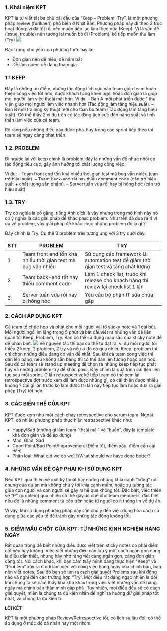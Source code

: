 ### 1. Khái niệm KPT
KPT là từ viết tắt ba chữ cái đầu của “Keep – Problem -Try”, là một phương pháp review (furikaeri) phổ biến ở Nhật Bản.
Phương pháp này đi theo 3 trục hoạt động: vì đã tốt rồi nên muốn tiếp tục làm theo nữa (Keep).
Vì là vấn đề (issue, trouble) nên tương lai muốn bỏ đi (Problem), kế tiếp muốn thử làm (Try)
![](https://images.viblo.asia/b5b45a32-d879-45a1-b8a9-ffa692aa4c35.png)

Đặc trưng chủ yếu của phương thức này là:
* Đơn giản nên dễ hiểu, dễ nắm bắt
* Dễ làm quen, dễ dàng tham gia

### 1.1 KEEP
Đây là những ưu điểm, những tác động tích cực vào team giúp team hoàn thiện công việc tốt hơn, được khách hàng khen ngợi hoặc đơn giản là giúp mọi người làm việc thoải mái hơn.
Ví dụ:
– Bạn A mới phát triển được 1 thư viện giúp mọi người làm việc nhanh hơn (Tác động làm tăng hiệu suất).
– Bạn B mới training kỹ thuật mới cho toàn bộ team (Tác động làm tăng hiệu suất).
Có thể thấy 2 ví dụ trên có tác động tích cực đến năng suất và tinh thần làm việc của cả team.

Rõ ràng nếu những điều này được phát huy trong các sprint tiếp theo thì team sẽ ngày càng phát triển.

### 1.2. PROBLEM
Đi ngược lại với keep chính là problem, đây là những vấn đề nhức nhối có tác động tiêu cực, gây ảnh hưởng tới chất lượng công việc.

Ví dụ:
– Team front end tốn khá nhiều thời gian test mà bug vẫn nhiều (cản trở hiệu suất).
– Team back-end rất hay thiếu comment code (cản trở hiệu suất + chất lượng sản phẩm).
– Server tuần vừa rồi hay bị hỏng hóc (cản trở hiệu suất).

### 1.3. TRY
Try có nghĩa là cố gắng, tiếng Anh dịch là vậy nhưng trong mô hình này nó có ý nghĩa là các giải pháp để khắc phục problem.
Như trên đã đưa ra 4 ví dụ về problem, vậy giải pháp để khắc phục những problem đó là gì ?

Đây chính là Try. Cụ thể 3 problem trên tương ứng với 3 try dưới đây:


| STT | PROBLEM | TRY |
| -------- | -------- | -------- |
| 1     | Team front end tốn khá nhiều thời gian test mà bug vẫn nhiều     | Sử dụng các framework UI automation test để giảm thời gian test và tăng chất lượng     |
| 2    | Team back-end rất hay thiếu comment code     | Làm 1 check list, trước khi release cho khách hàng thì review lại check list 1 lần     |
| 3     | Server tuần vừa rồi hay bị hỏng hóc     | Yêu cầu bộ phận IT sửa chữa gấp     |

### 2. CÁCH ÁP DỤNG KPT
Cả team tổ chức họp và phát cho mỗi người vài tờ sticky note và 1 cái bút. Mỗi người ngồi im lặng trong 5 phút và bắt đầuviết ra những vấn đề liên quan tới Keep, Problem, Try.
Bạn có thể sử dụng màu sắc của sticky note để dễ phân biệt.
![](https://images.viblo.asia/fde783c5-f982-4f28-8f79-f36c92de54c1.png)
Về nguyên tắc thì bạn có thể tự đặt ra, ví dụ mỗi người tối thiểu 2 keep, 2 problem, 2 try và nếu ai đó có quá nhiều Keep, problem thì chỉ chọn những điều đang có vấn đề nhất. Sau khi cả team xong việc thì dán lên bảng, nếu không sẵn bảng thì có thể dán lên tường hoặc bàn họp.
Sau đó cả team sẽ stand up meeting để chọn ra những keep tiếp tục phát huy và những problem-try để khắc phục. Đây chính là quá trình cải tiến liên tục sau mỗi sprint.
Ở lần retrospective kế tiếp team có thể xem lại retrospective đợt trước xem đã làm được những gì, có cải thiện được nhiều không ?
Cái gì lần trước ko làm được thì lần này tiếp tục làm hoặc đưa ra giải pháp (Try) tốt hơn.

### 3. CÁC BIẾN THỂ CỦA KPT
KPT được xem như một cách chạy retrospective cho scrum team. Ngoài KPT, có nhiều phương pháp thực hiện retrospective khác như:
* Happy/Sad (những gì làm team “thoải mái” và “buồn”, đây là template khá đơn giản và dễ áp dụng)
* Mad, Glad, Sad
* Good Point/Bad Point/Improvement (Điểm tốt, điểm xấu, điểm cần cải tiến)
* Phân loại: What did we do well?/What should we have done better?

### 4. NHỮNG VẤN ĐỀ GẶP PHẢI KHI SỬ DỤNG KPT
Nếu KPT quá thiên về mặt kỹ thuật hay những những khía cạnh “cứng” nói chung của dự án mà không chú ý tới khía cạnh mềm, hoặc sự tương tác giữa con người và con người sẽ gây ra hệ quả không tốt.
Đặc biệt, việc thiên về “P” (problem) quá nhiều có thể gây ức chế cho team members, đặc biệt nếu đó là những comment từ cấp trên hoặc từ người có ít thông tin về dự án.

Vì vậy, khi sử dụng phương pháp này cần chú ý đến việc dung hòa cách sử dụng giữa các yêu tố để tránh gây những tác động không tốt.

### 5. ĐIỂM MẤU CHỐT CỦA KPT: TỪ NHỮNG KINH NGHIỆM HÀNG NGÀY
Rất quan trọng để biết những điều được viết trên sticky notes có phải điểm cốt yếu hay không. Việc viết những điều cần lưu ý một cách ngắn gọn cũng là điều cần thiết, nhưng hãy nhớ rằng viết càng ngắn gọn, càng đơn giản càng tốt.
Nói cách khác, khi bạn cảm thấy mình đang thực hiện “Keep” và “Problem” xảy ra ở nơi làm việc với công việc hàng ngày của chính bạn, bạn nên viết notes. Sau đó bạn sẽ tìm ra cách giải quyết Prolems sau khi động não và nghĩ đến các trường hợp “Try”. Một điều rất đáng ngạc nhiên là đôi khi chúng ta sẽ cảm thấy khá khó khăn trong việc viết những vấn đề hàng ngày mà chính bản thân mình gặp phải. Tuy nhiên, mọi điều đều sẽ có cách giải quyết, miễn là chúng ta đủ kiên nhẫn để nghĩ ra hướng đi/ giải pháp tốt nhất, và chúng ta đủ kiên trì.

**LỜI KẾT**

KPT là một phương pháp Review/Retrospective tốt, có lịch sử lâu đời, có thể áp dụng ở mức độ cá nhân hay một nhóm